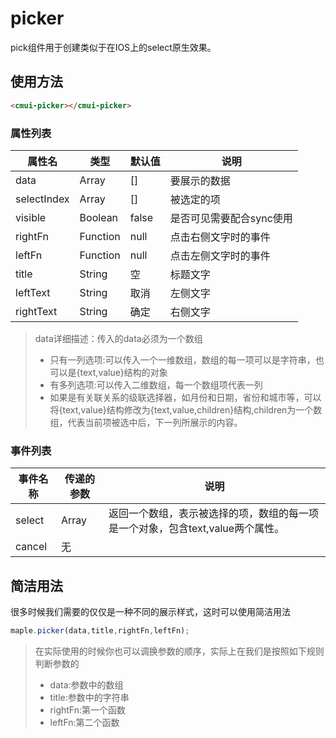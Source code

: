 # picker
pick组件用于创建类似于在IOS上的select原生效果。
## 使用方法
```html
<cmui-picker></cmui-picker>
```
### 属性列表
|属性名|类型|默认值|说明
|---|---|---|---|
|data|Array|[]|要展示的数据|
|selectIndex|Array|[]|被选定的项|
|visible|Boolean|false|是否可见需要配合sync使用|
|rightFn|Function|null|点击右侧文字时的事件|
|leftFn|Function|null|点击左侧文字时的事件|
|title|String|空|标题文字|
|leftText|String|取消|左侧文字|
|rightText|String|确定|右侧文字|
> data详细描述：传入的data必须为一个数组
> * 只有一列选项:可以传入一个一维数组，数组的每一项可以是字符串，也可以是{text,value}结构的对象
> * 有多列选项:可以传入二维数组，每一个数组项代表一列
> * 如果是有关联关系的级联选择器，如月份和日期，省份和城市等，可以将{text,value}结构修改为{text,value,children}结构,children为一个数组，代表当前项被选中后，下一列所展示的内容。
### 事件列表
|事件名称|传递的参数|说明
|---|---|---|
|select|Array|返回一个数组，表示被选择的项，数组的每一项是一个对象，包含text,value两个属性。
|cancel|无|

## 简洁用法
很多时候我们需要的仅仅是一种不同的展示样式，这时可以使用简洁用法
```javascript
maple.picker(data,title,rightFn,leftFn);
```
> 在实际使用的时候你也可以调换参数的顺序，实际上在我们是按照如下规则判断参数的
> * data:参数中的数组
> * title:参数中的字符串
> * rightFn:第一个函数
> * leftFn:第二个函数